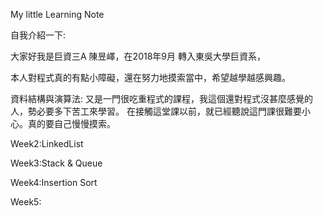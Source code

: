 My little Learning Note

自我介紹一下:

大家好我是巨資三A 陳昱嶧，在2018年9月 轉入東吳大學巨資系，

本人對程式真的有點小障礙，還在努力地摸索當中，希望越學越感興趣。

資料結構與演算法: 又是一門很吃重程式的課程，我這個還對程式沒甚麼感覺的人，勢必要多下苦工來學習。
在接觸這堂課以前，就已經聽說這門課很難要小心。真的要自己慢慢摸索。



Week2:LinkedList

Week3:Stack & Queue

Week4:Insertion Sort

Week5:



